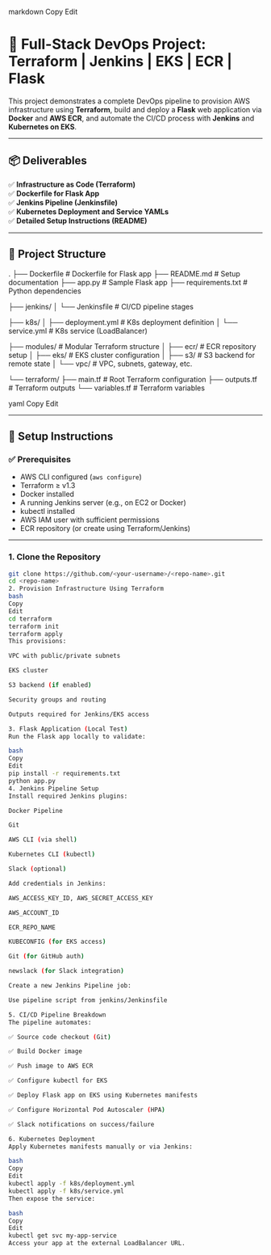 
markdown
Copy
Edit
# 🚀 Full-Stack DevOps Project: Terraform | Jenkins | EKS | ECR | Flask

This project demonstrates a complete DevOps pipeline to provision AWS infrastructure using **Terraform**, build and deploy a **Flask** web application via **Docker** and **AWS ECR**, and automate the CI/CD process with **Jenkins** and **Kubernetes on EKS**.

---

## 📦 Deliverables

✅ **Infrastructure as Code (Terraform)**  
✅ **Dockerfile for Flask App**  
✅ **Jenkins Pipeline (Jenkinsfile)**  
✅ **Kubernetes Deployment and Service YAMLs**  
✅ **Detailed Setup Instructions (README)**

---

## 🧱 Project Structure

.
├── Dockerfile # Dockerfile for Flask app
├── README.md # Setup documentation
├── app.py # Sample Flask app
├── requirements.txt # Python dependencies

├── jenkins/
│ └── Jenkinsfile # CI/CD pipeline stages

├── k8s/
│ ├── deployment.yml # K8s deployment definition
│ └── service.yml # K8s service (LoadBalancer)

├── modules/ # Modular Terraform structure
│ ├── ecr/ # ECR repository setup
│ ├── eks/ # EKS cluster configuration
│ ├── s3/ # S3 backend for remote state
│ └── vpc/ # VPC, subnets, gateway, etc.

└── terraform/
├── main.tf # Root Terraform configuration
├── outputs.tf # Terraform outputs
└── variables.tf # Terraform variables

yaml
Copy
Edit

---

## 🚀 Setup Instructions

### ✅ Prerequisites

- AWS CLI configured (`aws configure`)
- Terraform ≥ v1.3
- Docker installed
- A running Jenkins server (e.g., on EC2 or Docker)
- kubectl installed
- AWS IAM user with sufficient permissions
- ECR repository (or create using Terraform/Jenkins)

---

### 1. Clone the Repository

```bash
git clone https://github.com/<your-username>/<repo-name>.git
cd <repo-name>
2. Provision Infrastructure Using Terraform
bash
Copy
Edit
cd terraform
terraform init
terraform apply
This provisions:

VPC with public/private subnets

EKS cluster

S3 backend (if enabled)

Security groups and routing

Outputs required for Jenkins/EKS access

3. Flask Application (Local Test)
Run the Flask app locally to validate:

bash
Copy
Edit
pip install -r requirements.txt
python app.py
4. Jenkins Pipeline Setup
Install required Jenkins plugins:

Docker Pipeline

Git

AWS CLI (via shell)

Kubernetes CLI (kubectl)

Slack (optional)

Add credentials in Jenkins:

AWS_ACCESS_KEY_ID, AWS_SECRET_ACCESS_KEY

AWS_ACCOUNT_ID

ECR_REPO_NAME

KUBECONFIG (for EKS access)

Git (for GitHub auth)

newslack (for Slack integration)

Create a new Jenkins Pipeline job:

Use pipeline script from jenkins/Jenkinsfile

5. CI/CD Pipeline Breakdown
The pipeline automates:

✅ Source code checkout (Git)

✅ Build Docker image

✅ Push image to AWS ECR

✅ Configure kubectl for EKS

✅ Deploy Flask app on EKS using Kubernetes manifests

✅ Configure Horizontal Pod Autoscaler (HPA)

✅ Slack notifications on success/failure

6. Kubernetes Deployment
Apply Kubernetes manifests manually or via Jenkins:

bash
Copy
Edit
kubectl apply -f k8s/deployment.yml
kubectl apply -f k8s/service.yml
Then expose the service:

bash
Copy
Edit
kubectl get svc my-app-service
Access your app at the external LoadBalancer URL.

